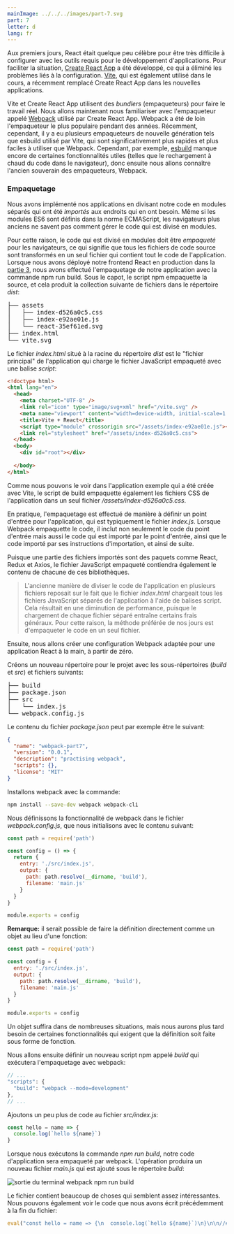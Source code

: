 ```yaml
---
mainImage: ../../../images/part-7.svg
part: 7
letter: d
lang: fr
---
```


<div class="content">

Aux premiers jours, React était quelque peu célèbre pour être très difficile à configurer avec les outils requis pour le développement d'applications. Pour faciliter la situation, [Create React App](https://github.com/facebookincubator/create-react-app) a été développé, ce qui a éliminé les problèmes liés à la configuration. [Vite](https://vitejs.dev/), qui est également utilisé dans le cours, a récemment remplacé Create React App dans les nouvelles applications.

Vite et Create React App utilisent des <i>bundlers</i> (empaqueteurs) pour faire le travail réel. Nous allons maintenant nous familiariser avec l'empaqueteur appelé [Webpack](https://webpack.js.org/) utilisé par Create React App. Webpack a été de loin l'empaqueteur le plus populaire pendant des années. Récemment, cependant, il y a eu plusieurs empaqueteurs de nouvelle génération tels que esbuild utilisé par Vite, qui sont significativement plus rapides et plus faciles à utiliser que Webpack. Cependant, par exemple, [esbuild](https://esbuild.github.io/) manque encore de certaines fonctionnalités utiles (telles que le rechargement à chaud du code dans le navigateur), donc ensuite nous allons connaître l'ancien souverain des empaqueteurs, Webpack.

### Empaquetage

Nous avons implémenté nos applications en divisant notre code en modules séparés qui ont été <i>importés</i> aux endroits qui en ont besoin. Même si les modules ES6 sont définis dans la norme ECMAScript, les navigateurs plus anciens ne savent pas comment gérer le code qui est divisé en modules.

Pour cette raison, le code qui est divisé en modules doit être <i>empaqueté</i> pour les navigateurs, ce qui signifie que tous les fichiers de code source sont transformés en un seul fichier qui contient tout le code de l'application. Lorsque nous avons déployé notre frontend React en production dans la [partie 3](/fr/part3/deployer_votre_application_sur_internet), nous avons effectué l'empaquetage de notre application avec la commande npm run build. Sous le capot, le script npm empaquette la source, et cela produit la collection suivante de fichiers dans le répertoire <i>dist</i>:

<pre>
├── assets
│   ├── index-d526a0c5.css
│   ├── index-e92ae01e.js
│   └── react-35ef61ed.svg
├── index.html
└── vite.svg
</pre>

Le fichier <i>index.html</i> situé à la racine du répertoire <i>dist</i> est le "fichier principal" de l'application qui charge le fichier JavaScript empaqueté avec une balise <i>script</i>:

```html
<!doctype html>
<html lang="en">
  <head>
    <meta charset="UTF-8" />
    <link rel="icon" type="image/svg+xml" href="/vite.svg" />
    <meta name="viewport" content="width=device-width, initial-scale=1.0" />
    <title>Vite + React</title>
    <script type="module" crossorigin src="/assets/index-e92ae01e.js"></script>
    <link rel="stylesheet" href="/assets/index-d526a0c5.css">
  </head>
  <body>
    <div id="root"></div>
    
  </body>
</html>
```

Comme nous pouvons le voir dans l'application exemple qui a été créée avec Vite, le script de build empaquette également les fichiers CSS de l'application dans un seul fichier <i>/assets/index-d526a0c5.css</i>.

En pratique, l'empaquetage est effectué de manière à définir un point d'entrée pour l'application, qui est typiquement le fichier <i>index.js</i>. Lorsque Webpack empaquette le code, il inclut non seulement le code du point d'entrée mais aussi le code qui est importé par le point d'entrée, ainsi que le code importé par ses instructions d'importation, et ainsi de suite.

Puisque une partie des fichiers importés sont des paquets comme React, Redux et Axios, le fichier JavaScript empaqueté contiendra également le contenu de chacune de ces bibliothèques.

> L'ancienne manière de diviser le code de l'application en plusieurs fichiers reposait sur le fait que le fichier <i>index.html</i> chargeait tous les fichiers JavaScript séparés de l'application à l'aide de balises script. Cela résultait en une diminution de performance, puisque le chargement de chaque fichier séparé entraîne certains frais généraux. Pour cette raison, la méthode préférée de nos jours est d'empaqueter le code en un seul fichier.

Ensuite, nous allons créer une configuration Webpack adaptée pour une application React à la main, à partir de zéro.

Créons un nouveau répertoire pour le projet avec les sous-répertoires (<i>build</i> et <i>src</i>) et fichiers suivants:

<pre>
├── build
├── package.json
├── src
│   └── index.js
└── webpack.config.js
</pre>

Le contenu du fichier <i>package.json</i> peut par exemple être le suivant:

```json
{
  "name": "webpack-part7",
  "version": "0.0.1",
  "description": "practising webpack",
  "scripts": {},
  "license": "MIT"
}
```

Installons webpack avec la commande:

```bash
npm install --save-dev webpack webpack-cli
```

Nous définissons la fonctionnalité de webpack dans le fichier <i>webpack.config.js</i>, que nous initialisons avec le contenu suivant:

```js
const path = require('path')

const config = () => {
  return {
    entry: './src/index.js',
    output: {
      path: path.resolve(__dirname, 'build'),
      filename: 'main.js'
    }
  }
}

module.exports = config
```

**Remarque:** il serait possible de faire la définition directement comme un objet au lieu d'une fonction:

```js
const path = require('path')

const config = {
  entry: './src/index.js',
  output: {
    path: path.resolve(__dirname, 'build'),
    filename: 'main.js'
  }
}

module.exports = config
```

Un objet suffira dans de nombreuses situations, mais nous aurons plus tard besoin de certaines fonctionnalités qui exigent que la définition soit faite sous forme de fonction.

Nous allons ensuite définir un nouveau script npm appelé <i>build</i> qui exécutera l'empaquetage avec webpack:

```js
// ...
"scripts": {
  "build": "webpack --mode=development"
},
// ...
```

Ajoutons un peu plus de code au fichier <i>src/index.js</i>:

```js
const hello = name => {
  console.log(`hello ${name}`)
}
```

Lorsque nous exécutons la commande _npm run build_, notre code d'application sera empaqueté par webpack. L'opération produira un nouveau fichier <i>main.js</i> qui est ajouté sous le répertoire <i>build</i>:

![sortie du terminal webpack npm run build](../../images/7/19x.png)

Le fichier contient beaucoup de choses qui semblent assez intéressantes. Nous pouvons également voir le code que nous avons écrit précédemment à la fin du fichier:

```js
eval("const hello = name => {\n  console.log(`hello ${name}`)\n}\n\n//# sourceURL=webpack://webpack-osa7/./src/index.js?");
```



</div>